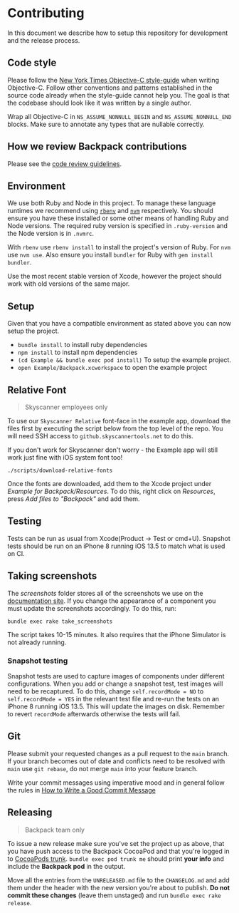 # Contributing

In this document we describe how to setup this repository for development and the release process.

## Code style

Please follow the [New York Times Objective-C style-guide](https://github.com/NYTimes/objective-c-style-guide) when writing Objective-C. Follow other conventions and patterns established in the source code already when the style-guide cannot help you. The goal is that the codebase should look like it was written by a single author.

Wrap all Objective-C in `NS_ASSUME_NONNULL_BEGIN` and `NS_ASSUME_NONNULL_END` blocks. Make sure to annotate any types that are nullable correctly.

## How we review Backpack contributions

Please see the [code review guidelines](https://github.com/Skyscanner/backpack/blob/main/CODE_REVIEW_GUIDELINES.md).

## Environment

We use both Ruby and Node in this project. To manage these language runtimes we recommend using [`rbenv`][0] and [`nvm`][1] respectively. You should ensure you have these installed or some other means of handling Ruby and Node versions. The required ruby version is specified in `.ruby-version` and the Node version is in `.nvmrc`.

With `rbenv` use `rbenv install` to install the project's version of Ruby. For `nvm` use `nvm use`. Also ensure you install `bundler` for Ruby with `gem install bundler`.

Use the most recent stable version of Xcode, however the project should work with old versions of the same major.

## Setup

Given that you have a compatible environment as stated above you can now setup the project.

+ `bundle install` to install ruby dependencies
+ `npm install` to install npm dependencies
+ `(cd Example && bundle exec pod install)` To setup the example project.
+ `open Example/Backpack.xcworkspace` to open the example project

## Relative Font

> Skyscanner employees only

To use our `Skyscanner Relative` font-face in the example app, download the files first by executing the script below from the top level of the repo. You will need SSH access to `github.skyscannertools.net` to do this.

If you don't work for Skyscanner don't worry - the Example app will still work just fine with iOS system font too!

```
./scripts/download-relative-fonts
```

Once the fonts are downloaded, add them to the Xcode project under _Example for Backpack/Resources_. To do this, right click on _Resources_, press _Add files to "Backpack"_ and add them.

## Testing

Tests can be run as usual from Xcode(Product -> Test or cmd+U). Snapshot tests should be run on an iPhone 8 running iOS 13.5 to match what is used on CI.

## Taking screenshots

The _screenshots_ folder stores all of the screenshots we use on the [documentation site](https://backpack.github.io). If you change the appearance of a component you must update the screenshots accordingly. To do this, run:

```
bundle exec rake take_screenshots
```

The script takes 10-15 minutes. It also requires that the iPhone Simulator is not already running.

### Snapshot testing

Snapshot tests are used to capture images of components under different configurations. When you add or change a snapshot test, test images will need to be recaptured. To do this, change `self.recordMode = NO` to `self.recordMode = YES` in the relevant test file and re-run the tests on an iPhone 8 running iOS 13.5. This will update the images on disk. Remember to revert `recordMode` afterwards otherwise the tests will fail.

## Git

Please submit your requested changes as a pull request to the `main` branch. If your branch becomes out of date and conflicts need to be resolved with `main` use `git rebase`, do not merge `main` into your feature branch.

Write your commit messages using imperative mood and in general follow the rules in [How to Write a Good Commit Message](https://chris.beams.io/posts/git-commit/)

## Releasing

> Backpack team only

To issue a new release make sure you've set the project up as above, that you have push access to the Backpack CocoaPod and that you're logged in to [CocoaPods trunk](https://guides.cocoapods.org/making/getting-setup-with-trunk.html#getting-started). `bundle exec pod trunk me` should print **your info** and include the **Backpack pod** in the output.

Move all the entries from the `UNRELEASED.md` file to the `CHANGELOG.md` and add them under the header with the new version you're about to publish. **Do not commit these changes** (leave them unstaged) and run `bundle exec rake release`.

[0]: https://github.com/rbenv/rbenv
[1]: https://github.com/creationix/nvm
